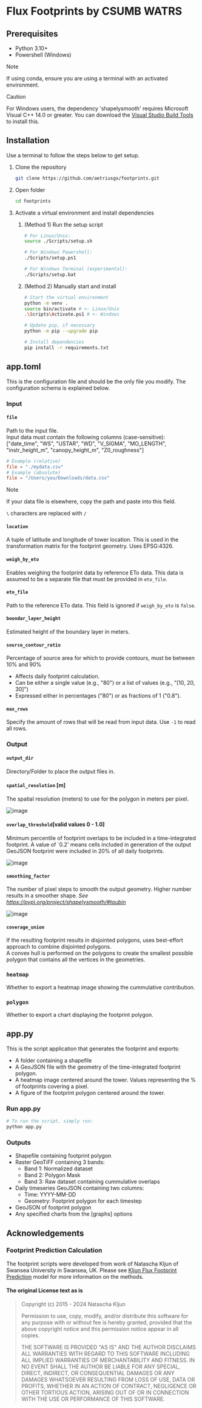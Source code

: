 # Flux Footprints by CSUMB WATRS

## Prerequisites

* Python 3.10+
* Powershell (Windows)
  
> [!NOTE]
> If using conda, ensure you are using a terminal with an activated environment.

> [!CAUTION]
> For Windows users, the dependency 'shapelysmooth' requires Microsoft Visual C++ 14.0 or greater. You can download the [Visual Studio Build Tools](https://visualstudio.microsoft.com/downloads/?q=build+tools) to install this.

## Installation

Use a terminal to follow the steps below to get setup.

1. Clone the repository

    ```bash
    git clone https://github.com/aetriusgx/footprints.git
    ```

2. Open folder

    ```bash
    cd footprints
    ```

3. Activate a virtual environment and install dependencies
    1. (Method 1) Run the setup script

        ```bash
        # For Linux/Unix:
        source ./Scripts/setup.sh

        # For Windows Powershell:
        ./Scripts/setup.ps1

        # For Windows Terminal (experimental):
        ./Scripts/setup.bat
        ```

    2. (Method 2) Manually start and install

        ```bash
        # Start the virtual environment
        python -m venv .
        source bin/activate # <- Linux/Unix
        .\Scripts\Activate.ps1 # <- Windows

        # Update pip, if necessary
        python -m pip --upgrade pip
        
        # Install dependencies
        pip install -r requirements.txt
        ```

## app.toml

This is the configuration file and should be the only file you modify. The configuration schema is explained below.

### Input

#### `file`

Path to the input file. \
Input data must contain the following columns (case-sensitive): \
["date_time", "WS", "USTAR", "WD", "V_SIGMA", "MO_LENGTH", "instr_height_m", "canopy_height_m", "Z0_roughness"]

```toml
# Example (relative)
file = "./mydata.csv"
# Example (absolute)
file = "/Users/you/Downloads/data.csv"
```

> [!NOTE]
> If your data file is elsewhere, copy the path and paste into this field.
>
> `\` characters are replaced with `/`

#### `location`

A tuple of latitude and longitude of tower location. This is used in the transformation matrix for the footprint geometry. Uses EPSG:4326.

#### `weigh_by_eto`

Enables weighing the footprint data by reference ETo data. This data is assumed to be a separate file that must be provided in `eto_file`.

#### `eto_file`

Path to the reference ETo data. This field is ignored if `weigh_by_eto` is `false`.

#### `boundar_layer_height`

Estimated height of the boundary layer in meters.

#### `source_contour_ratio`

Percentage of source area for which to provide contours, must be between 10% and 90%

* Affects daily footprint calculation.
* Can be either a single value (e.g., "80") or a list of values (e.g., "[10, 20, 30]")
* Expressed either in percentages ("80") or as fractions of 1 ("0.8").

#### `max_rows`

Specify the amount of rows that will be read from input data. Use `-1` to read all rows.

### Output

#### `output_dir`

Directory/Folder to place the output files in.

#### `spatial_resolution` [m]

The spatial resolution (meters) to use for the polygon in meters per pixel.

![image](https://github.com/user-attachments/assets/d79db78c-7462-499f-9f1f-e4bdf2224560)

#### `overlap_threshold`[valid values 0 - 1.0]

Minimum percentile of footprint overlaps to be included in a time-integrated footprint. A value of `0.2' means cells included in generation of the output GeoJSON footprint were included in 20% of all daily footprints.

![image](https://github.com/user-attachments/assets/87c7944e-a60e-463e-9048-31bfdc600b93)

#### `smoothing_factor`

The number of pixel steps to smooth the output geometry. Higher number results in a smoother shape. *See <https://pypi.org/project/shapelysmooth/#taubin>*

![image](https://github.com/user-attachments/assets/e6b3666a-2758-4f0c-b9bf-f96d075698fa)

#### `coverage_union`

If the resulting footprint results in disjointed polygons, uses best-effort approach to combine disjointed polygons. \
A convex hull is performed on the polygons to create the smallest possible polygon that contains all the vertices in the geometries.

### `heatmap`

Whether to export a heatmap image showing the cummulative contribution.

### `polygon`

Whether to export a chart displaying the footprint polygon.

## app.py

This is the script application that generates the footprint and exports:

* A folder containing a shapefile
* A GeoJSON file with the geometry of the time-integrated footprint polygon.
* A heatmap image centered around the tower. Values representing the % of footprints covering a pixel.
* A figure of the footprint polygon centered around the tower.
  
### Run app.py

```bash
# To run the script, simply run:
python app.py
```

### Outputs

* Shapefile containing footprint polygon
* Raster GeoTiFF containing 3 bands:
  * Band 1: Normalized dataset
  * Band 2: Polygon Mask
  * Band 3: Raw dataset containing cummulative overlaps
* Daily timeseries GeoJSON containing two columns:
  * Time: YYYY-MM-DD
  * Geometry: Footprint polygon for each timestep
* GeoJSON of footprint polygon
* Any specified charts from the [graphs] options

## Acknowledgements

### Footprint Prediction Calculation

The footprint scripts were developed from work of Natascha Kljun of Swansea University in Swansea, UK. Please see [Kljun Flux Footprint Prediction](https://footprint.kljun.net/) model for more information on the methods.

#### The original License text as is
>
> Copyright (c) 2015 - 2024 Natascha Kljun
>
> Permission to use, copy, modify, and/or distribute this software for any
> purpose with or without fee is hereby granted, provided that the above
> copyright notice and this permission notice appear in all copies.
>
> THE SOFTWARE IS PROVIDED "AS IS" AND THE AUTHOR DISCLAIMS ALL WARRANTIES
> WITH REGARD TO THIS SOFTWARE INCLUDING ALL IMPLIED WARRANTIES OF
> MERCHANTABILITY AND FITNESS. IN NO EVENT SHALL THE AUTHOR BE LIABLE FOR
> ANY SPECIAL, DIRECT, INDIRECT, OR CONSEQUENTIAL DAMAGES OR ANY DAMAGES
> WHATSOEVER RESULTING FROM LOSS OF USE, DATA OR PROFITS, WHETHER IN AN
> ACTION OF CONTRACT, NEGLIGENCE OR OTHER TORTIOUS ACTION, ARISING OUT OF
> OR IN CONNECTION WITH THE USE OR PERFORMANCE OF THIS SOFTWARE.
